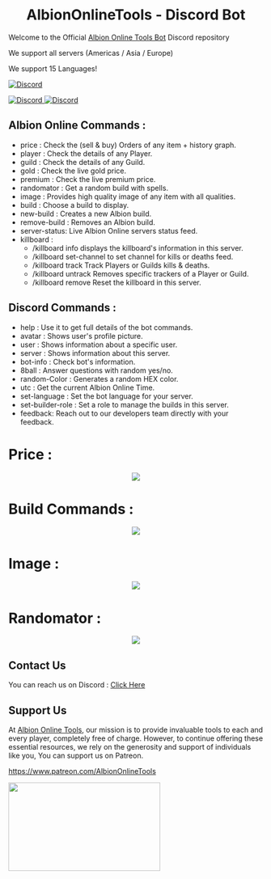 <h1 align="center"> AlbionOnlineTools - Discord Bot </h1>

Welcome to the Official [Albion Online Tools Bot](https://discord.gg/7pv5b8XWVy) Discord repository

We support all servers (Americas / Asia / Europe)

We support 15 Languages!

[![Discord](https://img.shields.io/discord/1095372949718048771?color=660033&label=Discord&logo=discord&logoColor=white&style=flat)](https://discord.gg/7pv5b8XWVy)

<a target="_blank" href="https://discordapp.com/users/907731551431835658">
    <img alt="Discord" src="https://img.shields.io/badge/legita-00006b.svg?&style=for-the-badge&logo=Discord&logoColor=white" />
</a>
<a target="_blank" href="https://discordapp.com/users/244832437312552961">
    <img alt="Discord" src="https://img.shields.io/badge/mootje-00006b.svg?&style=for-the-badge&logo=Discord&logoColor=white" />
</a>

## Albion Online Commands : 
- price : Check the (sell & buy) Orders of any item + history graph.
- player : Check the details of any Player.
- guild : Check the details of any Guild.
- gold : Check the live gold price.
- premium : Check the live premium price.
- randomator : Get a random build with spells.
- image : Provides high quality image of any item with all qualities.
- build : Choose a build to display.
- new-build : Creates a new Albion build.
- remove-build : Removes an Albion build.
- server-status: Live Albion Online servers status feed.
- killboard :
  - /killboard info displays the killboard's information in this server.
  - /killboard set-channel to set channel for kills or deaths feed.
  - /killboard track Track Players or Guilds kills & deaths.
  - /killboard untrack Removes specific trackers of a Player or Guild.
  - /killboard remove Reset the killboard in this server.

## Discord Commands : 
- help : Use it to get full details of the bot commands.
- avatar : Shows user's profile picture.
- user : Shows information about a specific user.
- server : Shows information about this server.
- bot-info : Check bot's information.
- 8ball : Answer questions with random yes/no.
- random-Color : Generates a random HEX color.
- utc : Get the current Albion Online Time.
- set-language : Set the bot language for your server.
- set-builder-role : Set a role to manage the builds in this server.
- feedback: Reach out to our developers team directly with your feedback.

 
# Price :
<p align="center" align='right'>
  <img src="https://github.com/Albion-Online-Tools/AlbionOnlineTools-Bot/assets/50632062/07cbdf7b-1da0-4b7b-af0a-3486ce9e02ea"/>
</p>

# Build Commands :
<p align="center" align='right'>
  <img src="https://github.com/Albion-Online-Tools/AlbionOnlineTools-Bot/assets/50632062/6fb63179-6d60-4076-bb5a-d10232cdaf94"/>
</p>

# Image :
<p align="center" align='right'>
  <img src="https://github.com/Albion-Online-Tools/AlbionOnlineTools-Bot/assets/50632062/c9b8ac23-0b79-4c59-93d2-a4ca1c42e39c"/>
</p>

# Randomator :
<p align="center" align='right'>
  <img src="https://github.com/Albion-Online-Tools/AlbionOnlineTools-Bot/assets/50632062/dfe02dae-0a5f-43e9-9baa-6306bc5f5490"/>
</p>


## Contact Us
You can reach us on Discord : [Click Here](https://discord.com/invite/albion-online-tools-1095372949718048771)

## Support Us
At [Albion Online Tools](https://albiononlinetools.com/), our mission is to provide invaluable tools to each and every player, completely free of charge. However, to continue offering these essential resources, we rely on the generosity and support of individuals like you, You can support us on Patreon.

https://www.patreon.com/AlbionOnlineTools

<p align="left">
  <img src="https://github.com/Albion-Online-Tools/AlbionOnlineTools/assets/50632062/3ad20c09-9b1f-41e1-8c53-29a5bec0e64b" width="300" height="175" />
</p>
